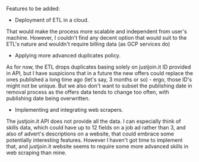 Features to be added:
- Deployment of ETL in a cloud.

That would make the process more scalable and independent from user's machine. However, I couldn't find any decent option that would suit to the ETL's nature and
wouldn't require billing data (as GCP services do)
- Applying more advanced duplicates policy.

As for now, the ETL drops duplicates basing solely on justjoin.it ID provided in API, but I have suspicions that in a future the new offers could replace the ones
published a long time ago (let's say, 3 months or so) - ergo, those ID's might not be unique. But we also don't want to subset the publishing date in removal process
as the offers data tends to change too often, with publishing date being overwritten.
- Implementing and integrating web scrapers.

The justjoin.it API does not provide all the data. I can especially think of skills data, which could have up to 12 fields on a job ad rather than 3, and also of advert's descriptions on a website, that could embrace some potentially interesting features. However I haven't got time to implement that, and justjoin.it website seems to require some more advanced skills in web scraping than mine.
